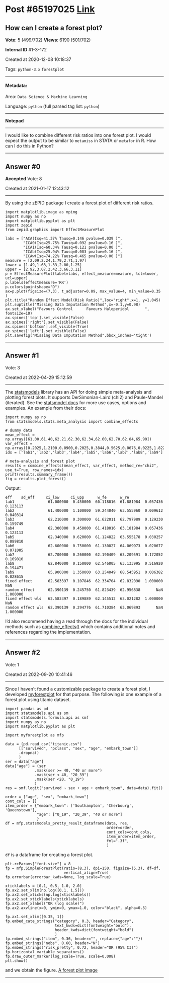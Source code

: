 
# Post \#65197025 [Link](https://stackoverflow.com/questions/65197025/)

## How can I create a forest plot?

**Vote**: 5 (499/702) **Views**: 6190 (501/702) 

**Internal ID** \#1-3-172

Created at 2020-12-08 10:18:37

Tags: `python-3.x` `forestplot`

----------

#### Metadata:

Area: `Data Science & Machine Learning`

Language: `python` (full parsed tag list: `python`)

----------

**Notepad**


----------

I would like to combine different risk ratios into one forest plot. I would expect the output to be similar to `metamiss` in STATA or `metafor` in R. How can I do this in Python?


----------
        
## Answer \#0

**Accepted** Vote: 8

Created at 2021-01-17 12:43:12

------------

By using the zEPID package I create a forest plot of different risk ratios.
```
import matplotlib.image as mpimg
import numpy as np
import matplotlib.pyplot as plt
import zepid
from zepid.graphics import EffectMeasurePlot

labs = ["ACA(Isq=41.37% Tausq=0.146 pvalue=0.039 )",
        "ICA0(Isq=25.75% Tausq=0.092 pvalue=0.16 )",
        "ICA1(Isq=60.34% Tausq=0.121 pvalue=0.00 )",
        "ICAb(Isq=25.94% Tausq=0.083 pvalue=0.16 )",
        "ICAw(Isq=74.22% Tausq=0.465 pvalue=0.00 )"]
measure = [2.09,2.24,1.79,2.71,1.97]
lower = [1.49,1.63,1.33,2.00,1.25]
upper = [2.92,3.07,2.42,3.66,3.11]
p = EffectMeasurePlot(label=labs, effect_measure=measure, lcl=lower, ucl=upper)
p.labels(effectmeasure='RR')
p.colors(pointshape="D")
ax=p.plot(figsize=(7,3), t_adjuster=0.09, max_value=4, min_value=0.35 )
plt.title("Random Effect Model(Risk Ratio)",loc="right",x=1, y=1.045)
plt.suptitle("Missing Data Imputation Method",x=-0.1,y=0.98)
ax.set_xlabel("Favours Control      Favours Haloperidol       ", fontsize=10)
ax.spines['top'].set_visible(False)
ax.spines['right'].set_visible(False)
ax.spines['bottom'].set_visible(True)
ax.spines['left'].set_visible(False)
plt.savefig("Missing Data Imputation Method",bbox_inches='tight')
```

[](https://i.stack.imgur.com/dIRMc.png)


------------
    
    
## Answer \#1

 Vote: 3

Created at 2022-04-29 15:12:59

------------

The [statsmodels](https://www.statsmodels.org/devel/examples/notebooks/generated/metaanalysis1.html#) library has an API for doing simple meta-analysis and plotting forest plots. It supports DerSimonian-Laird (chi2) and Paule-Mandel (iterated). See the [statsmodel docs](https://www.statsmodels.org/devel/examples/notebooks/generated/metaanalysis1.html#) for more use cases, options and examples.
An example from their docs:
```
import numpy as np
from statsmodels.stats.meta_analysis import combine_effects

# dummy data
mean_effect = np.array([61.00,61.40,62.21,62.30,62.34,62.60,62.70,62.84,65.90])
var_effect = np.array([0.2025,1.2100,0.0900,0.2025,0.3844,0.5625,0.0676,0.0225,1.8225])
idx = ['lab1','lab2','lab3','lab4','lab5','lab6','lab7','lab8','lab9']

# meta-analysis and forest plot
results = combine_effects(mean_effect, var_effect, method_re="chi2", use_t=True, row_names=idx)
print(results.summary_frame())
fig = results.plot_forest()
```

Output:
```
eff    sd_eff     ci_low     ci_upp      w_fe      w_re
lab1               61.000000  0.450000  60.118016  61.881984  0.057436  0.123113
lab2               61.400000  1.100000  59.244040  63.555960  0.009612  0.040314
lab3               62.210000  0.300000  61.622011  62.797989  0.129230  0.159749
lab4               62.300000  0.450000  61.418016  63.181984  0.057436  0.123113
lab5               62.340000  0.620000  61.124822  63.555178  0.030257  0.089810
lab6               62.600000  0.750000  61.130027  64.069973  0.020677  0.071005
lab7               62.700000  0.260000  62.190409  63.209591  0.172052  0.169810
lab8               62.840000  0.150000  62.546005  63.133995  0.516920  0.194471
lab9               65.900000  1.350000  63.254049  68.545951  0.006382  0.028615
fixed effect       62.583397  0.107846  62.334704  62.832090  1.000000       NaN
random effect      62.390139  0.245750  61.823439  62.956838       NaN  1.000000
fixed effect wls   62.583397  0.189889  62.145512  63.021282  1.000000       NaN
random effect wls  62.390139  0.294776  61.710384  63.069893       NaN  1.000000
```

[](https://i.stack.imgur.com/W3npz.png)
I’d also recommend having a read through the docs for the individual methods such as [combine_effects()](https://www.statsmodels.org/devel/generated/statsmodels.stats.meta_analysis.combine_effects.html) which contains additional notes and references regarding the implementation.


------------
    
    
## Answer \#2

 Vote: 1

Created at 2022-09-20 10:41:46

------------

Since I haven't found a customizable package to create a forest plot, I developed [myforestplot](https://toshiakiasakura.github.io/myforestplot/index.html) for that purpose.
The following is one example of a forest plot using titanic dataset.
```
import pandas as pd
import statsmodels.api as sm
import statsmodels.formula.api as smf
import numpy as np
import matplotlib.pyplot as plt

import myforestplot as mfp

data = (pd.read_csv("titanic.csv")
      [["survived", "pclass", "sex", "age", "embark_town"]]
      .dropna()
      )
ser = data["age"]
data["age"] = (ser
             .mask(ser >= 40, "40 or more")
             .mask(ser < 40, "20_39")
             .mask(ser <20, "0_19")
             )
res = smf.logit("survived ~ sex + age + embark_town", data=data).fit()

order = ["age", "sex", "embark_town"]
cont_cols = []
item_order = {"embark_town": ['Southampton', 'Cherbourg', 'Queenstown'],
              "age": ["0_19", "20_39", "40 or more"]
              }
df = mfp.statsmodels_pretty_result_dataframe(data, res,
                                             order=order,
                                             cont_cols=cont_cols,
                                             item_order=item_order,
                                             fml=".3f",
                                             )
```

`df` is a dataframe for creating a forest plot.
```
plt.rcParams["font.size"] = 8
fp = mfp.SimpleForestPlot(ratio=(8,3), dpi=150, figsize=(5,3), df=df,
                          vertical_align=True)
fp.errorbar(errorbar_kwds=None, log_scale=True)

xticklabels = [0.1, 0.5, 1.0, 2.0]
fp.ax2.set_xlim(np.log([0.1, 1.5]))
fp.ax2.set_xticks(np.log(xticklabels))
fp.ax2.set_xticklabels(xticklabels)
fp.ax2.set_xlabel("OR (log scale)")
fp.ax2.axvline(x=0, ymin=0, ymax=1.0, color="black", alpha=0.5)

fp.ax1.set_xlim([0.35, 1])
fp.embed_cate_strings("category", 0.3, header="Category",
                      text_kwds=dict(fontweight="bold"),
                      header_kwds=dict(fontweight="bold")
                      )
fp.embed_strings("item", 0.36, header="", replace={"age":""})
fp.embed_strings("nobs", 0.60, header="N")
fp.embed_strings("risk_pretty", 0.72, header="OR (95% CI)")
fp.horizontal_variable_separators()
fp.draw_outer_marker(log_scale=True, scale=0.008)
plt.show()
```

and we obtain the figure.
[A forest plot image](https://i.stack.imgur.com/KNB4q.png)


------------
    
    